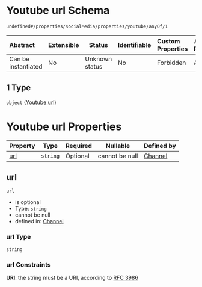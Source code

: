 # Youtube url Schema

```txt
undefined#/properties/socialMedia/properties/youtube/anyOf/1
```




| Abstract            | Extensible | Status         | Identifiable | Custom Properties | Additional Properties | Access Restrictions | Defined In                                                                 |
| :------------------ | ---------- | -------------- | ------------ | :---------------- | --------------------- | ------------------- | -------------------------------------------------------------------------- |
| Can be instantiated | No         | Unknown status | No           | Forbidden         | Allowed               | none                | [channel.schema.json\*](../out/channel.schema.json "open original schema") |

## 1 Type

`object` ([Youtube url](channel-properties-social-media-links-properties-youtube-properties-anyof-youtube-url.md))

# Youtube url Properties

| Property    | Type     | Required | Nullable       | Defined by                                                                                                                                                                                       |
| :---------- | -------- | -------- | -------------- | :----------------------------------------------------------------------------------------------------------------------------------------------------------------------------------------------- |
| [url](#url) | `string` | Optional | cannot be null | [Channel](channel-properties-social-media-links-properties-youtube-properties-anyof-youtube-url-properties-url.md "undefined#/properties/socialMedia/properties/youtube/anyOf/1/properties/url") |

## url




`url`

-   is optional
-   Type: `string`
-   cannot be null
-   defined in: [Channel](channel-properties-social-media-links-properties-youtube-properties-anyof-youtube-url-properties-url.md "undefined#/properties/socialMedia/properties/youtube/anyOf/1/properties/url")

### url Type

`string`

### url Constraints

**URI**: the string must be a URI, according to [RFC 3986](https://tools.ietf.org/html/rfc3986 "check the specification")
